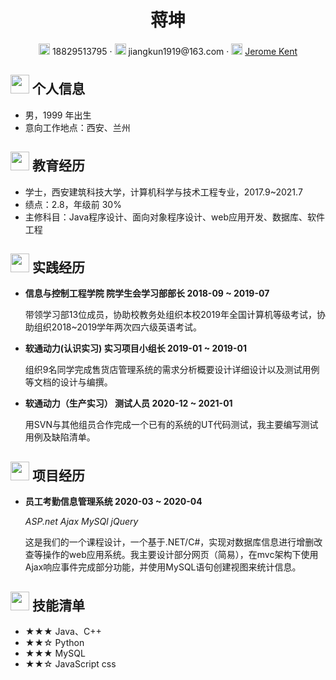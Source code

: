  <center>
     <h1>蒋坤</h1>
     <div>
         <span>
             <img src="assets/phone-solid.svg" width="18px">
             18829513795
         </span>
         ·
         <span>
             <img src="assets/envelope-solid.svg" width="18px">
             jiangkun1919@163.com
         </span>
         ·
         <span>
             <img src="assets/github-brands.svg" width="18px">
             <a href="https://github.com/jeronekent">Jerome Kent</a>
         </span>
         </span>
     </div>
 </center>

 ## <img src="assets/info-circle-solid.svg" width="30px"> 个人信息 

 - 男，1999 年出生
 - 意向工作地点：西安、兰州

## <img src="assets/graduation-cap-solid.svg" width="30px"> 教育经历

- 学士，西安建筑科技大学，计算机科学与技术工程专业，2017.9~2021.7
- 绩点：2.8，年级前 30%
- 主修科目：Java程序设计、面向对象程序设计、web应用开发、数据库、软件工程

## <img src="assets/briefcase-solid.svg" width="30px"> 实践经历

- **信息与控制工程学院  院学生会学习部部长   2018-09 ~ 2019-07**

   带领学习部13位成员，协助校教务处组织本校2019年全国计算机等级考试，协助组织2018~2019学年两次四六级英语考试。
   
- **软通动力(认识实习)    实习项目小组长     2019-01 ~ 2019-01**

   组织9名同学完成售货店管理系统的需求分析概要设计详细设计以及测试用例等文档的设计与编撰。

- **软通动力（生产实习）    测试人员         2020-12 ~ 2021-01**

   用SVN与其他组员合作完成一个已有的系统的UT代码测试，我主要编写测试用例及缺陷清单。

## <img src="assets/project-diagram-solid.svg" width="30px"> 项目经历

- **员工考勤信息管理系统                     2020-03 ~ 2020-04**

  *ASP.net  Ajax  MySQl  jQuery*

  这是我们的一个课程设计，一个基于.NET/C#，实现对数据库信息进行增删改查等操作的web应用系统。我主要设计部分网页（简易），在mvc架构下使用Ajax响应事件完成部分功能，并使用MySQL语句创建视图来统计信息。

## <img src="assets/tools-solid.svg" width="30px"> 技能清单

- ★★★ Java、C++
- ★★☆ Python
- ★★★ MySQL
- ★★☆ JavaScript css
